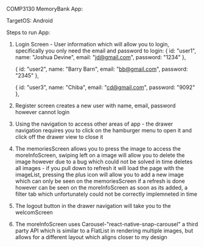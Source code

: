 COMP3130 MemoryBank App:

TargetOS: Android

Steps to run App:

1. Login Screen - User information which will allow you to login, specifically you only need the email and password to login:
   {
   id: "user1",
   name: "Joshua Devine",
   email: "jd@gmail.com",
   password: "1234"
   },

   {
   id: "user2",
   name: "Barry Barn",
   email: "bb@gmail.com",
   password: "2345"
   },

   {
   id: "user3",
   name: "Chiba",
   email: "cd@gmail.com",
   password: "9092"
   },

2. Register screen creates a new user with name, email, password however cannot login
3. Using the navigation to access other areas of app - the drawer navigation requires you to click on the hamburger menu to open it and click off the drawer view to close it
4. The memoriesScreen allows you to press the image to access the moreInfoScreen, swiping left on a image will allow you to delete the image however due to a bug which could not be solved in time deletes all images - if you pull down to refresh it will load the page with the imageList, pressing the plus icon will allow you to add a new image which can only be seen on the memoriesScreen if a refresh is done however can be seen on the moreInfoScreen as soon as its added, a filter tab which unfortunately could not be correctly implemneted in time
5. The logout button in the drawer navigation will take you to the welcomScreen
6. The moreInfoScreen uses Carousel-"react-native-snap-carousel" a third party API which is similar to a FlatList in rendering multiple images, but allows for a different layout which aligns closer to my design
